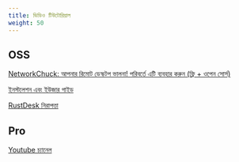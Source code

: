 ```yaml
---
title: ভিডিও টিউটোরিয়াল
weight: 50
---
```


## OSS
[NetworkChuck: আপনার রিমোট ডেস্কটপ ভালনা! পরিবর্তে এটি ব্যবহার করুন (ফ্রি + ওপেন সোর্স)
](https://www.youtube.com/watch?v=EXL8mMUXs88)

[ইনস্টলেশন এবং ইউজার গাইড](https://www.youtube.com/watch?v=9nzHm3xGz2I)

[RustDesk নিরাপত্তা](https://www.youtube.com/watch?v=EeFqj23jxMk)

## Pro
[Youtube চ্যানেল](https://youtube.com/@rustdesk)


